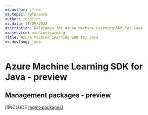 ```yaml
---
ms.author: jfree
ms.topic: reference
author: joshfree
ms.data: 11/09/2022
description: Reference for Azure Machine Learning SDK for Java
ms.service: machinelearning
title: Azure Machine Learning SDK for Java
ms.devlang: java
---
```

# Azure Machine Learning SDK for Java - preview

## Management packages - preview
[!INCLUDE [mgmt-packages](machine-learning-mgmt-index.md)]